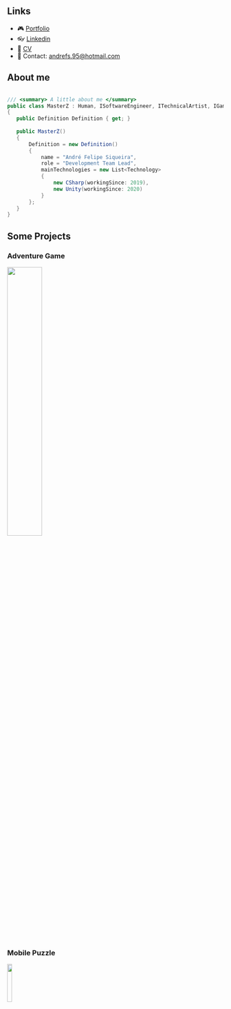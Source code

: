 ## Links

- 🎮 [Portfolio](https://drive.google.com/drive/u/0/folders/1yVO5NxZkfiy0ThhxUGPV8vJXP7MCmrqs)
- 👓 [Linkedin](https://www.linkedin.com/in/mestrez/)
- 🎫 [CV](https://docs.google.com/document/d/11ZtrySIR7u1b6ROCAwfNwHZS9AcDgpDh8F1kLiGfkHE/edit?usp=share_link)
- 💬 Contact: andrefs.95@hotmail.com

## About me

 ```csharp

/// <summary> A little about me </summary>
public class MasterZ : Human, ISoftwareEngineer, ITechnicalArtist, IGameDesign
{
    public Definition Definition { get; }
    
    public MasterZ()
    {
        Definition = new Definition()
        {
            name = "André Felipe Siqueira",
            role = "Development Team Lead",
            mainTechnologies = new List<Technology> 
            { 
                new CSharp(workingSince: 2019),
                new Unity(workingSince: 2020)
            }
        };
    }
}
 ```
## Some Projects

### Adventure Game

 <a href="https://github.com/MasterZ0/Skull">
  <img src="https://user-images.githubusercontent.com/64444068/198894962-3a09c6af-783c-46b2-ad9b-d004a463ccef.png" width="40%">
 </a>

### Mobile Puzzle

<a href="https://github.com/MasterZ0/Infinity">
  <img src="https://user-images.githubusercontent.com/64444068/138524196-08574d3a-40de-4d18-a9d7-e62234d16c59.png"  width="15%" height="15%"/>
</a>

<!-- More ideas
## Tools and Libraries

### Integrate Odin in NodeCanvas

<a href="https://github.com/MasterZ0/OdinTree">
  <img align="center" src="https://github-readme-stats.vercel.app/api/pin/?username=MasterZ0&repo=OdinTree&theme=dark" />
</a>
-->

<!--

Cards guide: https://github.com/anuraghazra/github-readme-stats

**MasterZ0/MasterZ0** is a ✨ _special_ ✨ repository because its `README.md` (this file) appears on your GitHub profile.

Here are some ideas to get you started:

- 🔭 I’m currently working on ...
- 🌱 I’m currently learning ...
- 👯 I’m looking to collaborate on ...
- 🤔 I’m looking for help with ...
- 💬 Ask me about ...
- 📫 How to reach me: ...
- 😄 Pronouns: ...
- ⚡ Fun fact: ...
-->
